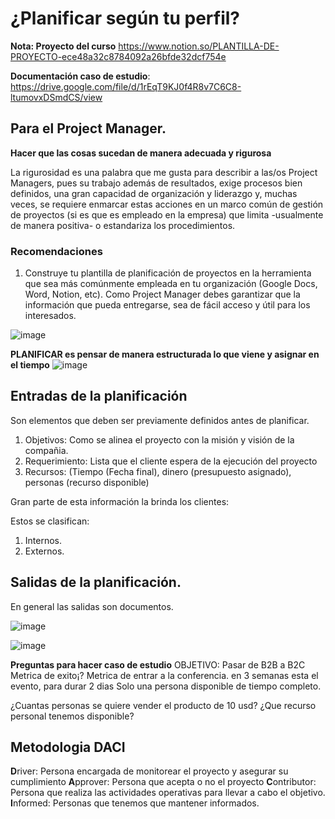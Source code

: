 # ¿Planificar según tu perfil?

**Nota: Proyecto del curso**
https://www.notion.so/PLANTILLA-DE-PROYECTO-ece48a32c8784092a26bfde32dcf754e

**Documentación caso de estudio**:
https://drive.google.com/file/d/1rEqT9KJ0f4R8v7C6C8-ltumovxDSmdCS/view

## Para el Project Manager.

**Hacer que las cosas sucedan de manera adecuada y rigurosa**

La rigurosidad es una palabra que me gusta para describir a las/os Project Managers, pues su trabajo además de resultados, exige procesos bien definidos, una gran capacidad de organización y liderazgo y, muchas veces, se requiere enmarcar estas acciones en un marco común de gestión de proyectos (si es que es empleado en la empresa) que limita -usualmente de manera positiva- o estandariza los procedimientos.

### Recomendaciones

1. Construye tu plantilla de planificación de proyectos en la herramienta que sea más comúnmente empleada en tu organización (Google Docs, Word, Notion, etc). Como Project Manager debes garantizar que la información que pueda entregarse, sea de fácil acceso y útil para los interesados.

![image](https://github.com/Alejandramo1/NotasCursosTech/assets/105448434/3dd7871d-0feb-43ed-87c2-0ba3768f2ad7)

**PLANIFICAR es pensar de manera estructurada lo que viene y asignar en el tiempo**
![image](https://github.com/Alejandramo1/NotasCursosTech/assets/105448434/a9d2e660-f788-45fd-8429-9ca14776e9bd)

## Entradas de la planificación

Son elementos que deben ser previamente definidos antes de planificar.

1. Objetivos: Como se alinea el proyecto con la misión y visión de la compañia.
2. Requerimiento: Lista que el cliente espera de la ejecución del proyecto
3. Recursos: (Tiempo (Fecha final), dinero (presupuesto asignado), personas (recurso disponible)

Gran parte de esta información la brinda los clientes: 

Estos se clasifican:

1. Internos.
2. Externos.

## Salidas de la planificación.

En general las salidas son documentos.

![image](https://github.com/Alejandramo1/NotasCursosTech/assets/105448434/0c5d8c5a-0118-4839-83bc-5e1b1aa935b4)

![image](https://github.com/Alejandramo1/NotasCursosTech/assets/105448434/8b74ffce-46a3-471b-949a-080cd0413ce0)

**Preguntas para hacer caso de estudio**
OBJETIVO: Pasar de B2B a B2C
Metrica de exito¡? Metrica de entrar a la conferencia.
en 3 semanas esta el evento, para durar 2 dias 
Solo una persona disponible de tiempo completo.

¿Cuantas personas se quiere vender el producto de 10 usd?
¿Que recurso personal tenemos disponible?


## Metodologia DACI

**D**river: Persona encargada de monitorear el proyecto y asegurar su cumplimiento
**A**pprover: Persona que acepta o no el proyecto 
**C**ontributor: Persona que realiza las actividades operativas para llevar a cabo el objetivo. 
**I**nformed: Personas que tenemos que mantener informados.





